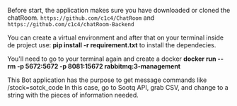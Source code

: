 Before start, the application makes sure you have downloaded or cloned the chatRoom.
`https://github.com/c1c4/ChatRoom` and `https://github.com/c1c4/chatRoom-Backend`

You can create a virtual environment and after that on your terminal inside de project use: **pip install -r requirement.txt** to install the dependecies.

You'll need to go to your terminal again and create a docker **docker run --rm -p 5672:5672 -p 8081:15672 rabbitmq:3-management**

This Bot application has the purpose to get message commands like /stock=sotck_code
In this case, go to Sootq API, grab CSV, and change to a string with the pieces of information needed.

